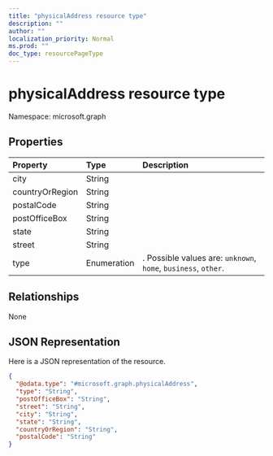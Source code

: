 ```yaml
---
title: "physicalAddress resource type"
description: ""
author: ""
localization_priority: Normal
ms.prod: ""
doc_type: resourcePageType
---
```


# physicalAddress resource type


Namespace: microsoft.graph



## Properties
|Property|Type|Description|
|:---|:---|:---|
|city|String||
|countryOrRegion|String||
|postalCode|String||
|postOfficeBox|String||
|state|String||
|street|String||
|type|Enumeration|. Possible values are: `unknown`, `home`, `business`, `other`.|

## Relationships
None

## JSON Representation
Here is a JSON representation of the resource.
<!-- {
  "blockType": "resource",
  "@odata.type": "microsoft.graph.physicalAddress"
}
-->
``` json
{
  "@odata.type": "#microsoft.graph.physicalAddress",
  "type": "String",
  "postOfficeBox": "String",
  "street": "String",
  "city": "String",
  "state": "String",
  "countryOrRegion": "String",
  "postalCode": "String"
}
```


